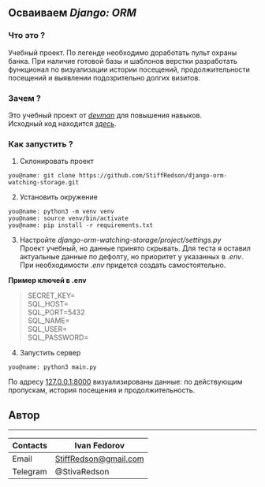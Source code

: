 ## Осваиваем _Django: ORM_

### Что это ?
Учебный проeкт. По легенде необходимо доработать пульт охраны банка. При наличие готовой базы и шаблонов верстки разработать функционал по визуализации истории посещений, продолжительности посещений и выявлении подозрительно долгих визитов.

### Зачем ?
Это учебный проeкт от [_devman_](https://dvmn.org/modules/) для повышения навыков.   
Исходный код находится [_здесь_](https://github.com/dvmn-tasks/django-orm-watching-storage).


### Как запустить ?

 1. Склонировать проeкт
```
you@name: git clone https://github.com/StiffRedson/django-orm-watching-storage.git
```

 2. Установить окружение
 ```
 you@name: python3 -m venv venv
 you@name: source venv/bin/activate
 you@name: pip install -r requirements.txt
 ```

 3. Настройте _django-orm-watching-storage/project/settings.py_   
Проeкт учебный, но данные принято скрывать. Для теста я оставил актуальные данные по дефолту, но приоритет у указанных в _.env_.  При необходимости _.env_ придется создать самостоятельно.     

__Пример ключей в .env__
> SECRET_KEY=    
> SQL_HOST=    
> SQL_PORT=5432    
> SQL_NAME=    
> SQL_USER=    
> SQL_PASSWORD=    


 4. Запустить сервер
 ```
 you@name: python3 main.py
 ```

По адресу [127.0.0.1:8000](127.0.0.1:8000) визуализированы данные: по действующим пропускам, история посещения и продолжительность.

## Автор
---
| Contacts | Ivan Fedorov          |
|----------|-----------------------|
| Email    | StiffRedson@gmail.com |
| Telegram | @StivaRedson          |

